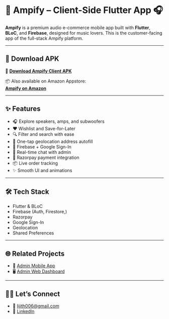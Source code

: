 # 🚀 Ampify – Client-Side Flutter App 🎧

**Ampify** is a premium audio e-commerce mobile app built with **Flutter**, **BLoC**, and **Firebase**, designed for music lovers. This is the customer-facing app of the full-stack Ampify platform.

---

## 📲 Download APK

🔗 [**Download Ampify Client APK**](https://github.com/lijith006/ampify_bloc/releases/download/v1.0.0/app-release.apk)

📦 Also available on Amazon Appstore:  
[**Ampify on Amazon**](https://www.amazon.com/gp/product/B0F3WCP89V)

---

## ✨ Features

- 🎧 Explore speakers, amps, and subwoofers
- ❤️ Wishlist and Save-for-Later
- 🔍 Filter and search with ease
- 📍 One-tap geolocation address autofill
- 🔐 Firebase + Google Sign-In
- 💬 Real-time chat with admin
- 💸 Razorpay payment integration
- 📦 Live order tracking
- ✨ Smooth UI and animations

---

## 🛠️ Tech Stack

- Flutter & BLoC
- Firebase (Auth, Firestore,)
- Razorpay
- Google Sign-In
- Geolocation
- Shared Preferences

---

## 🌐 Related Projects

- 🔧 [Admin Mobile App](https://github.com/lijith006/ampify_admin_bloc)
- 🖥️ [Admin Web Dashboard](https://ampify-with-bloc.web.app)

---


## 👨‍💻 Let’s Connect

- 📧 lijith006@gmail.com
- 💼 [LinkedIn](https://www.linkedin.com/in/lijithcheriyath/)
